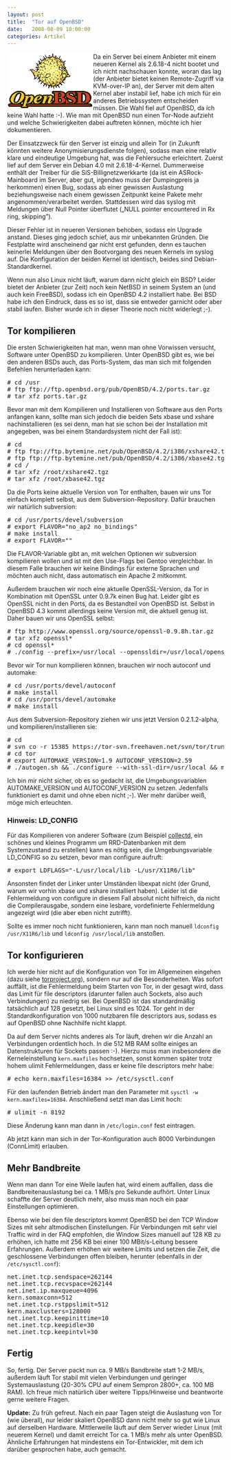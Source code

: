 ```yaml
---
layout: post
title:  "Tor auf OpenBSD"
date:   2008-08-09 10:00:00
categories: Artikel
---
```




<img src="/Bilder/OpenBSD.gif" align="left">
<p>
Da ein Server bei einem Anbieter mit einem neueren Kernel als 2.6.18-4 nicht
bootet und ich nicht nachschauen konnte, woran das lag (der Anbieter bietet
keinen Remote-Zugriff via KVM-over-IP an), der Server mit dem alten Kernel aber
instabil lief, habe ich mich für ein anderes Betriebssystem entscheiden müssen.
Die Wahl fiel auf OpenBSD, da ich keine Wahl hatte :-). Wie man mit OpenBSD nun
einen Tor-Node aufzieht und welche Schwierigkeiten dabei auftreten können,
möchte ich hier dokumentieren.
</p>

<p>
Der Einsatzzweck für den Server ist einzig und allein Tor (in Zukunft könnten
weitere Anonymisierungsdienste folgen), sodass man eine relativ klare und
eindeutige Umgebung hat, was die Fehlersuche erleichtert. Zuerst lief auf dem
Server ein Debian 4.0 mit 2.6.18-4-Kernel. Dummerweise enthält der Treiber für
die SiS-Billignetzwerkkarte (da ist ein ASRock-Mainboard im Server, aber gut,
irgendwo muss der Dumpingpreis ja herkommen) einen Bug, sodass ab einer
gewissen Auslastung beziehungsweise nach einem gewissen Zeitpunkt keine Pakete
mehr angenommen/verarbeitet werden. Stattdessen wird das syslog mit Meldungen
über Null Pointer überflutet („NULL pointer encountered in Rx ring, skipping”).
</p>

<p>
Dieser Fehler ist in neueren Versionen behoben, sodass ein Upgrade anstand.
Dieses ging jedoch schief, aus mir unbekannten Gründen. Die Festplatte wird
anscheinend gar nicht erst gefunden, denn es tauchen keinerlei Meldungen über
den Bootvorgang des neuen Kernels im syslog auf. Die Konfiguration der beiden
Kernel ist identisch, beides sind Debian-Standardkernel.
</p>

<p>
Wenn nun also Linux nicht läuft, warum dann nicht gleich ein BSD? Leider bietet
der Anbieter (zur Zeit) noch kein NetBSD in seinem System an (und auch kein
FreeBSD), sodass ich ein OpenBSD 4.2 installiert habe. Bei BSD habe ich den
Eindruck, dass es so ist, dass sie entweder garnicht oder aber stabil laufen.
Bisher wurde ich in dieser Theorie noch nicht widerlegt ;-).
</p>

<h2>Tor kompilieren</h2>

<p>
Die ersten Schwierigkeiten hat man, wenn man ohne Vorwissen versucht, Software
unter OpenBSD zu kompilieren. Unter OpenBSD gibt es, wie bei den anderen BSDs
auch, das Ports-System, das man sich mit folgenden Befehlen herunterladen kann:
</p>
<pre># cd /usr
# ftp ftp://ftp.openbsd.org/pub/OpenBSD/4.2/ports.tar.gz
# tar xfz ports.tar.gz</pre>

<p>
Bevor man mit dem Kompilieren und Installieren von Software aus den Ports
anfangen kann, sollte man sich jedoch die beiden Sets xbase und xshare
nachinstallieren (es sei denn, man hat sie schon bei der Installation mit
angegeben, was bei einem Standardsystem nicht der Fall ist):
</p>
<pre># cd
# ftp ftp://ftp.bytemine.net/pub/OpenBSD/4.2/i386/xshare42.tgz
# ftp ftp://ftp.bytemine.net/pub/OpenBSD/4.2/i386/xbase42.tgz
# cd /
# tar xfz /root/xshare42.tgz
# tar xfz /root/xbase42.tgz</pre>

<p>
Da die Ports keine aktuelle Version von Tor enthalten, bauen wir uns Tor
einfach komplett selbst, aus dem Subversion-Repository. Dafür brauchen wir
natürlich subversion:
</p>
<pre># cd /usr/ports/devel/subversion
# export FLAVOR="no_ap2 no_bindings"
# make install
# export FLAVOR=""</pre>
<p>
Die FLAVOR-Variable gibt an, mit welchen Optionen wir subversion kompilieren
wollen und ist mit den Use-Flags bei Gentoo vergleichbar. In diesem Falle
brauchen wir keine Bindings für externe Sprachen und möchten auch nicht, dass
automatisch ein Apache 2 mitkommt.
</p>

<p>
Außerdem brauchen wir noch eine aktuelle OpenSSL-Version, da Tor in Kombination
mit OpenSSL unter 0.9.7k einen Bug hat. Leider gibt es OpenSSL nicht in den
Ports, da es Bestandteil von OpenBSD ist. Selbst in OpenBSD 4.3 kommt
allerdings keine Version mit, die aktuell genug ist. Daher bauen wir uns
OpenSSL selbst:
</p>

<pre># ftp http://www.openssl.org/source/openssl-0.9.8h.tar.gz
# tar xfz openssl*
# cd openssl*
# ./config --prefix=/usr/local --openssldir=/usr/local/openssl &amp;&amp; make &amp;&amp; make install</pre>

<p>
Bevor wir Tor nun kompilieren können, brauchen wir noch autoconf und automake:
</p>
<pre># cd /usr/ports/devel/autoconf
# make install
# cd /usr/ports/devel/automake
# make install</pre>


<p>
Aus dem Subversion-Repository ziehen wir uns jetzt Version 0.2.1.2-alpha, und
kompilieren/installieren sie:
</p>
<pre># cd
# svn co -r 15385 https://tor-svn.freehaven.net/svn/tor/trunk tor
# cd tor
# export AUTOMAKE_VERSION=1.9 AUTOCONF_VERSION=2.59
# ./autogen.sh &amp;&amp; ./configure --with-ssl-dir=/usr/local &amp;&amp; make &amp;&amp; make install</pre>

<p>
Ich bin mir nicht sicher, ob es so gedacht ist, die Umgebungsvariablen
AUTOMAKE_VERSION und AUTOCONF_VERSION zu setzen. Jedenfalls funktioniert es
damit und ohne eben nicht ;-). Wer mehr darüber weiß, möge mich erleuchten.
</p>

<h3>Hinweis: LD_CONFIG</h3>

<p>
Für das Kompilieren von anderer Software (zum Beispiel <a
href="http://collectd.org" title="collectd" target="_blank">collectd</a>, ein
schönes und kleines Programm um RRD-Datenbanken mit dem Systemzustand zu
erstellen) kann es nötig sein, die Umgebungsvariable LD_CONFIG so zu setzen,
bevor man configure aufruft:
</p>
<pre># export LDFLAGS="-L/usr/local/lib -L/usr/X11R6/lib"</pre>
<p>
Ansonsten findet der Linker unter Umständen libexpat nicht (der Grund, warum
wir vorhin xbase und xshare installiert haben). Leider ist die Fehlermeldung
von configure in diesem Fall absolut nicht hilfreich, da nicht die
Compilerausgabe, sondern eine lesbare, vordefinierte Fehlermeldung angezeigt
wird (die aber eben nicht zutrifft).
</p>
<p>
Sollte es immer noch nicht funktionieren, kann man noch manuell <code>ldconfig
/usr/X11R6/lib</code> und <code>ldconfig /usr/local/lib</code> anstoßen.
</p>

<h2>Tor konfigurieren</h2>

<p>
Ich werde hier nicht auf die Konfiguration von Tor im Allgemeinen eingehen
(dazu siehe <a href="http://www.torproject.org" target="_blank"
title="Tor">torproject.org</a>), sondern nur auf die Besonderheiten. Was sofort
auffällt, ist die Fehlermeldung beim Starten von Tor, in der gesagt wird, dass
das Limit für file descriptors (darunter fallen auch Sockets, also auch
Verbindungen) zu niedrig sei. Bei OpenBSD ist das standardmäßig tatsächlich auf
128 gesetzt, bei Linux sind es 1024. Tor geht in der Standardkonfiguration von
1000 nutzbaren file descriptors aus, sodass es auf OpenBSD ohne Nachhilfe nicht
klappt.
</p>

<p>
Da auf dem Server nichts anderes als Tor läuft, drehen wir die Anzahl an
Verbindungen ordentlich hoch. In die 512 MB RAM sollte einiges an
Datenstrukturen für Sockets passen :-). Hierzu muss man insbesondere die
Kerneleinstellung <code>kern.maxfiles</code> hochsetzen, sonst kommen später
trotz hohem ulimit Fehlermeldungen, dass er keine file descriptors mehr habe:
</p>
<pre># echo kern.maxfiles=16384 &gt;&gt; /etc/sysctl.conf</pre>
<p>
Für den laufenden Betrieb ändert man den Parameter mit <code>sysctl -w
kern.maxfiles=16384</code>. Anschließend setzt man das Limit hoch:
</p>
<pre># ulimit -n 8192</pre>
<p>
Diese Änderung kann man dann in <code>/etc/login.conf</code> fest eintragen.
</p>

<p>
Ab jetzt kann man sich in der Tor-Konfiguration auch 8000 Verbindungen
(ConnLimit) erlauben.
</p>

<h2>Mehr Bandbreite</h2>

<p>
Wenn man dann Tor eine Weile laufen hat, wird einem auffallen, dass die
Bandbreitenauslastung bei ca. 1 MB/s pro Sekunde aufhört. Unter Linux schaffte
der Server deutlich mehr, also muss man noch ein paar Einstellungen optimieren.
</p>

<p>
Ebenso wie bei den file descriptors kommt OpenBSD bei den TCP Window Sizes mit
sehr altmodischen Einstellungen. Für Verbindungen mit sehr viel Traffic wird in
der FAQ empfohlen, die Window Sizes manuell auf 128 KB zu erhöhen, ich hatte
mit 256 KB bei einer 100 MBit/s-Leitung bessere Erfahrungen. Außerdem erhöhen
wir weitere Limits und setzen die Zeit, die geschlossene Verbindungen offen
bleiben, herunter (ebenfalls in der <code>/etc/sysctl.conf</code>):
</p>
<pre>net.inet.tcp.sendspace=262144
net.inet.tcp.recvspace=262144
net.inet.ip.maxqueue=4096
kern.somaxconn=512
net.inet.tcp.rstppslimit=512
kern.maxclusters=128000
net.inet.tcp.keepinittime=10
net.inet.tcp.keepidle=30
net.inet.tcp.keepintvl=30</pre>

<h2>Fertig</h2>

<p>
So, fertig. Der Server packt nun ca. 9 MB/s Bandbreite statt 1-2 MB/s, außerdem
läuft Tor stabil mit vielen Verbindungen und geringer Systemauslastung (20-30%
CPU auf einem Sempron 2800+, ca. 100 MB RAM). Ich freue mich natürlich über
weitere Tipps/Hinweise und beantworte gerne weitere Fragen.
</p>

<p>
<strong>Update:</strong> Zu früh gefreut. Nach ein paar Tagen steigt die
Auslastung von Tor (wie überall), nur leider skaliert OpenBSD dann nicht mehr
so gut wie Linux auf derselben Hardware. Mittlerweile läuft auf dem Server
wieder Linux (mit neuerem Kernel) und damit erreicht Tor ca. 1 MB/s mehr als
unter OpenBSD. Ähnliche Erfahrungen hat mindestens ein Tor-Entwickler, mit dem
ich darüber gesprochen habe, auch gemacht.
</p>
